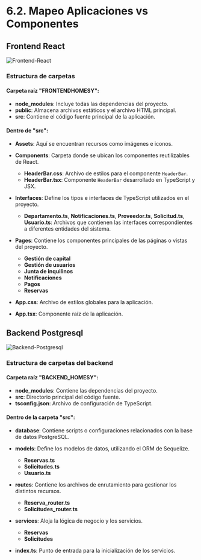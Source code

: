 # 6.2. Mapeo Aplicaciones vs Componentes

## Frontend React
![Frontend-React](https://github.com/user-attachments/assets/b449b701-9eaa-4534-ae45-46f0f606183c)
### Estructura de carpetas

#### Carpeta raíz "FRONTENDHOMESY":

- **node_modules**: Incluye todas las dependencias del proyecto.
- **public**: Almacena archivos estáticos y el archivo HTML principal.
- **src**: Contiene el código fuente principal de la aplicación.

#### Dentro de "src":

- **Assets**: Aquí se encuentran recursos como imágenes e iconos.
  
- **Components**: Carpeta donde se ubican los componentes reutilizables de React.
  
  - **HeaderBar.css**: Archivo de estilos para el componente `HeaderBar`.
  - **HeaderBar.tsx**: Componente `HeaderBar` desarrollado en TypeScript y JSX.

- **Interfaces**: Define los tipos e interfaces de TypeScript utilizados en el proyecto.
  
  - **Departamento.ts**, **Notificaciones.ts**, **Proveedor.ts**, **Solicitud.ts**, **Usuario.ts**: Archivos que contienen las interfaces correspondientes a diferentes entidades del sistema.

- **Pages**: Contiene los componentes principales de las páginas o vistas del proyecto.
  
  - **Gestión de capital**
  - **Gestión de usuarios**
  - **Junta de inquilinos**
  - **Notificaciones**
  - **Pagos**
  - **Reservas**

- **App.css**: Archivo de estilos globales para la aplicación.
- **App.tsx**: Componente raíz de la aplicación.


## Backend Postgresql
![Backend-Postgresql](https://github.com/user-attachments/assets/3c73a5f3-d3d6-4283-b7dd-6e36fc5ef9be)
### Estructura de carpetas del backend

#### Carpeta raíz "BACKEND_HOMESY":

- **node_modules**: Contiene las dependencias del proyecto.
- **src**: Directorio principal del código fuente.
- **tsconfig.json**: Archivo de configuración de TypeScript.

#### Dentro de la carpeta "src":

- **database**: Contiene scripts o configuraciones relacionados con la base de datos PostgreSQL.
  
- **models**: Define los modelos de datos, utilizando el ORM de Sequelize.
  
  - **Reservas.ts**
  - **Solicitudes.ts**
  - **Usuario.ts**

- **routes**: Contiene los archivos de enrutamiento para gestionar los distintos recursos.

  - **Reserva_router.ts**
  - **Solicitudes_router.ts**

- **services**: Aloja la lógica de negocio y los servicios.

  - **Reservas**
  - **Solicitudes**

- **index.ts**: Punto de entrada para la inicialización de los servicios.



